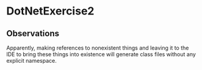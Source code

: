 # DotNetExercise2

## Observations

Apparently, making references to nonexistent things and leaving it to the IDE to bring these things into
existence will generate class files without any explicit namespace.